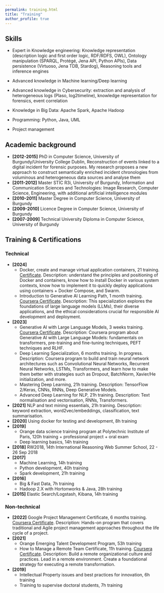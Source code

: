 ```yaml
---
permalink: training.html
title: "Training"
author_profile: true
---
```


## Skills
* Expert in Knowledge engineering: Knowledge representation (description logic and first order logic, RDF/RDFS, OWL), Ontology manipulation (SPARQL, Protégé, Jena API, Python APIs), Data persistence (Virtuoso, Jena TDB, Stardog), Reasoning tools and inference engines
* Advanced knowledge in Machine learning/Deep learning
* Advanced knowledge in Cybersecurity: extraction and analysis of heterogeneous logs (Plaso, log2timeline), knowledge representation for forensics, event correlation
* Knowledge in Big Data: Apache Spark, Apache Hadoop

* Programming: Python, Java, UML

* Project management

## Academic background
* **[2012-2015]** PhD in Computer Science, University of Burgundy/University College Dublin, Reconstruction of events linked to a digital incident for forensic purposes. My research proposes a new approach to construct semantically enriched incident chronologies from voluminous and heterogeneous data sources and analyse them
* **[2011-2012]** Master STIC R3i, University of Burgundy, Information and Communication Sciences and Technologies: Image Research, Computer Science, Engineering, with additional artificial intelligence modules
* **[2010-2011]** Master Degree in Computer Science, University of Burgundy
* **[2009-2010]** Licence Degree in Computer Science, University of Burgundy
* **[2007-2009]** Technical University Diploma in Computer Science, University of Burgundy


## Training & Certifications
### Technical
* **[2024]**
  * Docker, create and manage virtual application containers, 21 training. [Certificate](https://github.com/yoanchabot/papers/raw/main/docker_certificate.pdf). Description: understand the principles and positioning of Docker and containers, know how to install Docker in various system contexts, know how to implement it to quickly deploy applications using containers + Docker Compose, and Swarm.
  * Introduction to Generative AI Learning Path, 1 month training. [Coursera Certificate](https://github.com/yoanchabot/papers/raw/main/Coursera_UBEF4JKFO2IK.pdf). Description: This specialization explores the foundations of large language models (LLMs), their diverse applications, and the ethical considerations crucial for responsible AI development and deployment.
* **[2023]**
  * Generative AI with Large Language Models, 3 weeks training. [Coursera Certificate](https://github.com/yoanchabot/papers/raw/main/Coursera_CMZBA9PUDLJ3.pdf). Description: Coursera program about Generative AI with Large Language Models: fundamentals on transformers, pre-training and fine-tuning techniques, PEFT techniques and RLHF.
  * Deep Learning Specialization, 6 months training. In progress. Description: Coursera program to build and train neural network architectures such as Convolutional Neural Networks, Recurrent Neural Networks, LSTMs, Transformers, and learn how to make them better with strategies such as Dropout, BatchNorm, Xavier/He initialization, and more.
  * Mastering Deep Learning, 21h training. Description: TensorFlow 2/Keras, CNNs, RNNs, Deep Generative Models.
  * Advanced Deep Learning for NLP, 21h training. Description: Text normalisation and vectorisation, RNNs, Transformers.
* **[2021]** NLP and text mining essentials, 21h training. Description: keyword extraction, word2vec/embeddings, classification, text summarisation.
* **[2020]** Using docker for testing and development, 8h training
* **[2019]**
  * Orange data science training program at Polytechnic Institute of Paris, 120h training + professional project + oral exam
  * Deep learning basics, 14h training
* **[2018]** RW2018, 14th International Reasoning Web Summer School, 22 - 26 Sep 2018  
* **[2017]**
  * Machine Learning, 14h training
  * Python development, 40h training
  * Spark development, 21h training
* **[2016]**
  * Big & Fast Data, 7h training
  * Hadoop 2.X with Hortonworks & Java, 28h training
* **[2015]** Elastic Search/Logstash, Kibana, 14h training
  
### Non-technical
* **[2022]** Google Project Management Certificate, 6 months training. [Coursera Certificate](https://github.com/yoanchabot/papers/raw/main/Coursera_SND53FTNS7UW.pdf). Description: Hands-on program that covers traditional and Agile project management approaches throughout the life cycle of a project.
* **[2021]**
  * Orange Emerging Talent Development Program, 53h training
  * How to Manage a Remote Team Certificate, 11h training. [Coursera Certificate](https://github.com/yoanchabot/papers/raw/main/Coursera_RMG4HE6FJHMT.pdf). Description: Build a remote organizational culture and practices. Lead in a remote environment. Create a foundational strategy for executing a remote transformation.
* **[2019]** 
  * Intellectual Property issues and best practices for innovation, 6h training
  * Training to supervise doctoral students, 7h training
